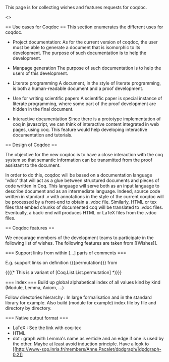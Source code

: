 This page is for collecting wishes and features requests for coqdoc. 

<<TableOfContents>>

== Use cases for Coqdoc ==
This section enumerates the different uses for coqdoc.

 * Project documentation:
    As for the current version of coqdoc, the user must be able to generate a document that is isomorphic to its development.
    The purpose of such documentation is to help the development.

 * Manpage generation
    The purpose of such documentation is to help the users of this development. 
    
 * Literate programming
    A document, in the style of literate programming, is both a human-readable document and a proof development. 

 * Use for writing scientific papers
    A scientific paper is special instance of literate programming, where some part of the proof development are hidden in the final document.

 * Interactive documentation
    Since there is a prototype implementation of coq in javascript, we can think of interactive content integrated in web pages, using coq.
    This feature would help developing  interactive documentation and tutorials.

== Design of Coqdoc ==

The objective for the new coqdoc is to have a close interaction with the coq system so that semantic information can be transmitted from the proof assistant to the document.

In order to do this, coqdoc will be based on a documentation language 'vdoc' that will act as a glue between structured documents and pieces of code written in Coq. This language will serve both as an input language to describe document and as an intermediate language. Indeed, source code written in standard .v with annotations in the style of the current coqdoc will be processed by a front-end to obtain a .vdoc file. Similarly, HTML or tex files that embed chunks of documented coq will be translated to .vdoc files. Eventually, a back-end will produces HTML or LaTeX files from the .vdoc files.

== Coqdoc features ==

We encourage members of the development teams to participate in the following list of wishes. The following features are taken from [[Wishes]].

=== Support links from within [...] parts of comments ===

E.g. support links on definition {{{permutation}}} from

{{{(* This is a variant of [Coq.List.List.permutation] *)}}}

=== Index ===
Build up global alphabetical index of all values kind by kind (Module, Lemma, Axiom, ...)

Follow directories hierarchy : In large formalisation and in the standard library for example. Also build (module for example) index file by file and directory by directory.

=== Native output format ===
 * LaTeX : See the link with coq-tex
 * HTML 
 * dot : graph with Lemma's name as verticle and an edge if one is used by the other. Maybe at least avoid induction principle. 
Have a look to [[http://www-sop.inria.fr/members/Anne.Pacalet/dpdgraph/|dpdgraph-0.2]]

